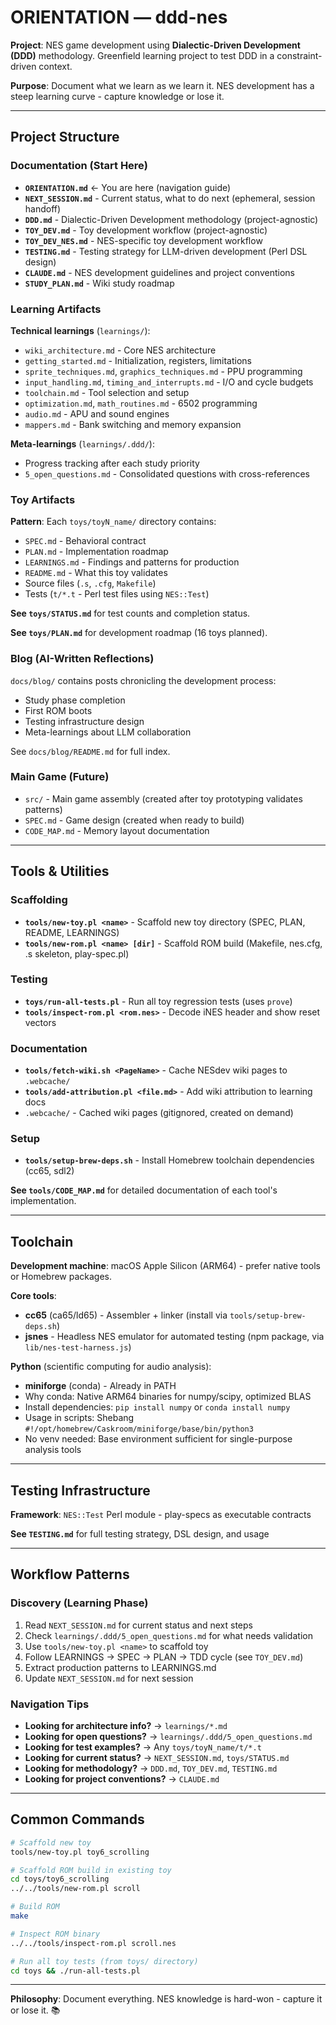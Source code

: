 # ORIENTATION — ddd-nes

**Project**: NES game development using **Dialectic-Driven Development (DDD)** methodology. Greenfield learning project to test DDD in a constraint-driven context.

**Purpose**: Document what we learn as we learn it. NES development has a steep learning curve - capture knowledge or lose it.

---

## Project Structure

### Documentation (Start Here)

- **`ORIENTATION.md`** ← You are here (navigation guide)
- **`NEXT_SESSION.md`** - Current status, what to do next (ephemeral, session handoff)
- **`DDD.md`** - Dialectic-Driven Development methodology (project-agnostic)
- **`TOY_DEV.md`** - Toy development workflow (project-agnostic)
- **`TOY_DEV_NES.md`** - NES-specific toy development workflow
- **`TESTING.md`** - Testing strategy for LLM-driven development (Perl DSL design)
- **`CLAUDE.md`** - NES development guidelines and project conventions
- **`STUDY_PLAN.md`** - Wiki study roadmap

### Learning Artifacts

**Technical learnings** (`learnings/`):
- `wiki_architecture.md` - Core NES architecture
- `getting_started.md` - Initialization, registers, limitations
- `sprite_techniques.md`, `graphics_techniques.md` - PPU programming
- `input_handling.md`, `timing_and_interrupts.md` - I/O and cycle budgets
- `toolchain.md` - Tool selection and setup
- `optimization.md`, `math_routines.md` - 6502 programming
- `audio.md` - APU and sound engines
- `mappers.md` - Bank switching and memory expansion

**Meta-learnings** (`learnings/.ddd/`):
- Progress tracking after each study priority
- `5_open_questions.md` - Consolidated questions with cross-references

### Toy Artifacts

**Pattern**: Each `toys/toyN_name/` directory contains:
- `SPEC.md` - Behavioral contract
- `PLAN.md` - Implementation roadmap
- `LEARNINGS.md` - Findings and patterns for production
- `README.md` - What this toy validates
- Source files (`.s`, `.cfg`, `Makefile`)
- Tests (`t/*.t` - Perl test files using `NES::Test`)

**See `toys/STATUS.md`** for test counts and completion status.

**See `toys/PLAN.md`** for development roadmap (16 toys planned).

### Blog (AI-Written Reflections)

`docs/blog/` contains posts chronicling the development process:
- Study phase completion
- First ROM boots
- Testing infrastructure design
- Meta-learnings about LLM collaboration

See `docs/blog/README.md` for full index.

### Main Game (Future)

- `src/` - Main game assembly (created after toy prototyping validates patterns)
- `SPEC.md` - Game design (created when ready to build)
- `CODE_MAP.md` - Memory layout documentation

---

## Tools & Utilities

### Scaffolding

- **`tools/new-toy.pl <name>`** - Scaffold new toy directory (SPEC, PLAN, README, LEARNINGS)
- **`tools/new-rom.pl <name> [dir]`** - Scaffold ROM build (Makefile, nes.cfg, .s skeleton, play-spec.pl)

### Testing

- **`toys/run-all-tests.pl`** - Run all toy regression tests (uses `prove`)
- **`tools/inspect-rom.pl <rom.nes>`** - Decode iNES header and show reset vectors

### Documentation

- **`tools/fetch-wiki.sh <PageName>`** - Cache NESdev wiki pages to `.webcache/`
- **`tools/add-attribution.pl <file.md>`** - Add wiki attribution to learning docs
- `.webcache/` - Cached wiki pages (gitignored, created on demand)

### Setup

- **`tools/setup-brew-deps.sh`** - Install Homebrew toolchain dependencies (cc65, sdl2)

**See `tools/CODE_MAP.md`** for detailed documentation of each tool's implementation.

---

## Toolchain

**Development machine**: macOS Apple Silicon (ARM64) - prefer native tools or Homebrew packages.

**Core tools**:
- **cc65** (ca65/ld65) - Assembler + linker (install via `tools/setup-brew-deps.sh`)
- **jsnes** - Headless NES emulator for automated testing (npm package, via `lib/nes-test-harness.js`)

**Python** (scientific computing for audio analysis):
- **miniforge** (conda) - Already in PATH
- Why conda: Native ARM64 binaries for numpy/scipy, optimized BLAS
- Install dependencies: `pip install numpy` or `conda install numpy`
- Usage in scripts: Shebang `#!/opt/homebrew/Caskroom/miniforge/base/bin/python3`
- No venv needed: Base environment sufficient for single-purpose analysis tools

---

## Testing Infrastructure

**Framework**: `NES::Test` Perl module - play-specs as executable contracts

**See `TESTING.md`** for full testing strategy, DSL design, and usage

---

## Workflow Patterns

### Discovery (Learning Phase)

1. Read `NEXT_SESSION.md` for current status and next steps
2. Check `learnings/.ddd/5_open_questions.md` for what needs validation
3. Use `tools/new-toy.pl <name>` to scaffold toy
4. Follow LEARNINGS → SPEC → PLAN → TDD cycle (see `TOY_DEV.md`)
5. Extract production patterns to LEARNINGS.md
6. Update `NEXT_SESSION.md` for next session

### Navigation Tips

- **Looking for architecture info?** → `learnings/*.md`
- **Looking for open questions?** → `learnings/.ddd/5_open_questions.md`
- **Looking for test examples?** → Any `toys/toyN_name/t/*.t`
- **Looking for current status?** → `NEXT_SESSION.md`, `toys/STATUS.md`
- **Looking for methodology?** → `DDD.md`, `TOY_DEV.md`, `TESTING.md`
- **Looking for project conventions?** → `CLAUDE.md`

---

## Common Commands

```bash
# Scaffold new toy
tools/new-toy.pl toy6_scrolling

# Scaffold ROM build in existing toy
cd toys/toy6_scrolling
../../tools/new-rom.pl scroll

# Build ROM
make

# Inspect ROM binary
../../tools/inspect-rom.pl scroll.nes

# Run all toy tests (from toys/ directory)
cd toys && ./run-all-tests.pl
```

---

**Philosophy**: Document everything. NES knowledge is hard-won - capture it or lose it. 📚
